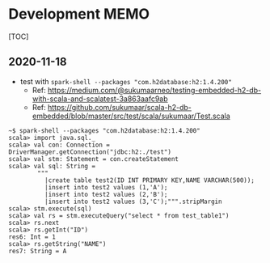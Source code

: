 # Development MEMO

[TOC]

## 2020-11-18

- test with `spark-shell --packages "com.h2database:h2:1.4.200"`
    - Ref: https://medium.com/@sukumaarneo/testing-embedded-h2-db-with-scala-and-scalatest-3a863aafc9ab
    - Ref: https://github.com/sukumaar/scala-h2-db-embedded/blob/master/src/test/scala/sukumaar/Test.scala

```
~$ spark-shell --packages "com.h2database:h2:1.4.200"
scala> import java.sql._
scala> val con: Connection = DriverManager.getConnection("jdbc:h2:./test")
scala> val stm: Statement = con.createStatement
scala> val sql: String =
        """
          |create table test2(ID INT PRIMARY KEY,NAME VARCHAR(500));
          |insert into test2 values (1,'A');
          |insert into test2 values (2,'B');
          |insert into test2 values (3,'C');""".stripMargin
scala> stm.execute(sql)
scala> val rs = stm.executeQuery("select * from test_table1")
scala> rs.next
scala> rs.getInt("ID")
res6: Int = 1
scala> rs.getString("NAME")
res7: String = A
```
